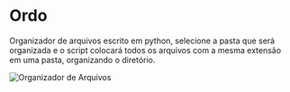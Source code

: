 # Ordo
Organizador de arquivos escrito em python, selecione a pasta que será organizada e o script colocará todos os arquivos com a mesma extensão em uma pasta, organizando o diretório.




![Organizador de Arquivos](https://user-images.githubusercontent.com/59345514/167298115-eb93112d-7d4a-4986-9d2b-7aa74ff12314.jpg)
